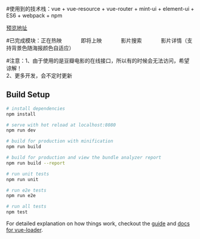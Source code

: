 #使用到的技术栈：vue + vue-resource + vue-router + mint-ui + element-ui + ES6 + webpack + npm

[预览地址](https://lxy0611.github.io/orangeFilm_demo/)

#已完成模块：正在热映
            
            即将上映
            
            影片搜索
            
            影片详情（支持背景色随海报颜色自适应）
            

#注意：1、由于使用的是豆瓣电影的在线接口，所以有的时候会无法访问，希望谅解！
      
       2、更多开发，会不定时更新

## Build Setup

``` bash
# install dependencies
npm install

# serve with hot reload at localhost:8080
npm run dev

# build for production with minification
npm run build

# build for production and view the bundle analyzer report
npm run build --report

# run unit tests
npm run unit

# run e2e tests
npm run e2e

# run all tests
npm test
```

For detailed explanation on how things work, checkout the [guide](http://vuejs-templates.github.io/webpack/) and [docs for vue-loader](http://vuejs.github.io/vue-loader).
